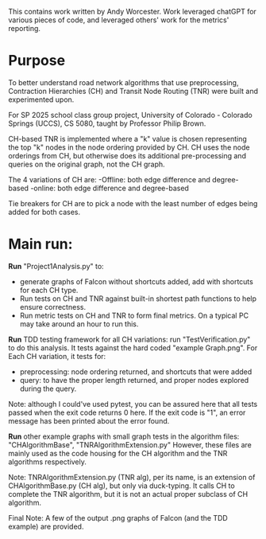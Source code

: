 
This contains work written by Andy Worcester. Work leveraged chatGPT for various pieces of code,
and leveraged others' work for the metrics' reporting.

# Purpose

To better understand road network algorithms that use preprocessing, Contraction Hierarchies (CH) and
Transit Node Routing (TNR) were built and experimented upon.

For SP 2025 school class group project, University of Colorado - Colorado Springs (UCCS),
CS 5080, taught by Professor Philip Brown.

CH-based TNR is implemented where a "k" value is chosen representing the top "k" nodes in the node ordering
provided by CH. CH uses the node orderings from CH, but otherwise does its additional pre-processing and queries
on the original graph, not the CH graph.

The 4 variations of CH are:
-Offline: both edge difference and degree-based
-online:  both edge difference and degree-based

Tie breakers for CH are to pick a node with the least number of edges being added for both cases.

# Main run:

**Run** "Project1Analysis.py" to:
- generate graphs of Falcon without shortcuts added, add with shortcuts for each CH type.
- Run tests on CH and TNR against built-in shortest path functions to help ensure correctness.
- Run metric tests on CH and TNR to form final metrics.
On a typical PC may take around an hour to run this.

**Run** TDD testing framework for all CH variations:
run "TestVerification.py" to do this analysis. It tests against the hard coded "example Graph.png". For Each CH variation, it tests for:
- preprocessing: node ordering returned, and shortcuts that were added
- query: to have the proper length returned, and proper nodes explored during the query.

Note: although I could've used pytest, you can be assured here that all tests passed when the exit code returns 0 here.
If the exit code is "1", an error message has been printed about the error found.

**Run** other example graphs with small graph tests in the algorithm files: "CHAlgorithmBase", "TNRAlgorithmExtension.py"
However, these files are mainly used as the code housing for the CH algorithm and the TNR algorithms respectively.

Note: TNRAlgorithmExtension.py (TNR alg), per its name, is an extension of CHAlgorithmBase.py (CH alg), but only via
duck-typing. It calls CH to complete the TNR algorithm, but it is not an actual proper subclass of CH algorithm.



Final Note: A few of the output .png graphs of Falcon (and the TDD example) are provided.